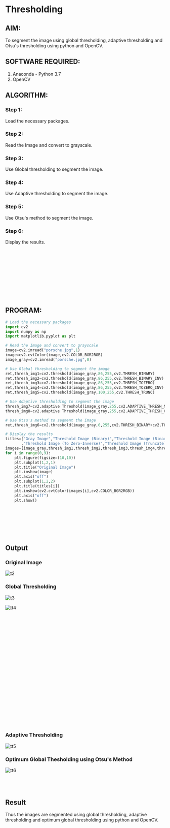 # Thresholding
## AIM:
To segment the image using global thresholding, adaptive thresholding and Otsu's thresholding using python and OpenCV.

## SOFTWARE REQUIRED:
1. Anaconda - Python 3.7
2. OpenCV

## ALGORITHM:

### Step 1:
Load the necessary packages.

### Step 2:
Read the Image and convert to grayscale.

### Step 3:
Use Global thresholding to segment the image.

### Step 4:
Use Adaptive thresholding to segment the image.

### Step 5:
Use Otsu's method to segment the image.

### Step 6:
Display the results.

</br>
</br>
</br>

## <br/><br/><br/><br/>PROGRAM:
```python
# Load the necessary packages
import cv2
import numpy as np
import matplotlib.pyplot as plt

# Read the Image and convert to grayscale
image=cv2.imread("porsche.jpg",1)
image=cv2.cvtColor(image,cv2.COLOR_BGR2RGB)
image_gray=cv2.imread("porsche.jpg",0)

# Use Global thresholding to segment the image
ret,thresh_img1=cv2.threshold(image_gray,86,255,cv2.THRESH_BINARY)
ret,thresh_img2=cv2.threshold(image_gray,86,255,cv2.THRESH_BINARY_INV)
ret,thresh_img3=cv2.threshold(image_gray,86,255,cv2.THRESH_TOZERO)
ret,thresh_img4=cv2.threshold(image_gray,86,255,cv2.THRESH_TOZERO_INV)
ret,thresh_img5=cv2.threshold(image_gray,100,255,cv2.THRESH_TRUNC)

# Use Adaptive thresholding to segment the image
thresh_img7=cv2.adaptive Threshold(image_gray,255,cv2.ADAPTIVE_THRESH_MEAN_C,cv2.THRESH_BINARY,11,2)
thresh_img8=cv2.adaptive Threshold(image_gray,255,cv2.ADAPTIVE_THRESH_GAUSSIAN_C,cv2.THRESH_BINARY,11,2)

# Use Otsu's method to segment the image 
ret,thresh_img6=cv2.threshold(image_gray,0,255,cv2.THRESH_BINARY+cv2.THRESH_OTSU)

# Display the results
titles=["Gray Image","Threshold Image (Binary)","Threshold Image (Binary Inverse)","Threshold Image (To Zero)"
       ,"Threshold Image (To Zero-Inverse)","Threshold Image (Truncate)","Otsu","Adaptive Threshold (Mean)","Adaptive Threshold (Gaussian)"]
images=[image_gray,thresh_img1,thresh_img2,thresh_img3,thresh_img4,thresh_img5,thresh_img6,thresh_img7,thresh_img8]
for i in range(0,9):
    plt.figure(figsize=(10,10))
    plt.subplot(1,2,1)
    plt.title("Original Image")
    plt.imshow(image)
    plt.axis("off")
    plt.subplot(1,2,2)
    plt.title(titles[i])
    plt.imshow(cv2.cvtColor(images[i],cv2.COLOR_BGR2RGB))
    plt.axis("off")
    plt.show()
```


## <br/><br/><br/><br/>Output
### Original Image
![t2](https://user-images.githubusercontent.com/75235789/170286410-ddf83e95-bd22-4e80-ade5-d5980ab737a6.jpg)


### Global Thresholding
![t3](https://user-images.githubusercontent.com/75235789/170286029-923e9cf9-4603-4f77-9e59-79751e1f42c7.jpg)

![tt4](https://user-images.githubusercontent.com/75235789/170286022-a892cbfa-e4a6-4f4c-8eb1-6eadba1b069e.jpg)


### <br/><br/><br/><br/><br/><br/><br/><br/><br/><br/><br/><br/><br/><br/><br/><br/><br/><br/>Adaptive Thresholding
![tt5](https://user-images.githubusercontent.com/75235789/170286218-fe816e5f-0525-4770-b1c8-7e57f11ec048.jpg)


### Optimum Global Thesholding using Otsu's Method

![tt6](https://user-images.githubusercontent.com/75235789/170286186-f1147c88-d292-4c0b-a4af-e175d9592bee.jpg)



## <br/><br/>Result
Thus the images are segmented using global thresholding, adaptive thresholding and optimum global thresholding using python and OpenCV.

